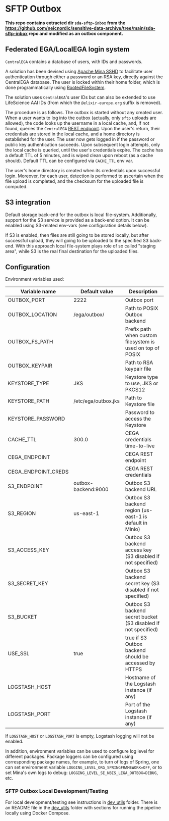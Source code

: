 # SFTP Outbox

**This repo contains extracted dir `sda-sftp-inbox` from the https://github.com/neicnordic/sensitive-data-archive/tree/main/sda-sftp-inbox repo and modified as an outbox component.**

## Federated EGA/LocalEGA login system

`CentralEGA` contains a database of users, with IDs and passwords.

A solution has been devised using [Apache Mina SSHD](https://mina.apache.org/sshd-project/) to facilitate user authentication through either a password or an RSA key, directly against the CentralEGA database. The user is locked within their home folder, which is done programmatically using 
[RootedFileSystem](https://github.com/apache/mina-sshd/blob/master/sshd-core/src/main/java/org/apache/sshd/common/file/root/RootedFileSystem.java).

The solution uses `CentralEGA`'s user IDs but can also be extended to
use LifeScience AAI IDs (from which the ``@elixir-europe.org`` suffix is removed).

The procedure is as follows. The outbox is started without any created
user. When a user wants to log into the outbox (actually, only ``sftp``
uploads are allowed), the code looks up the username in a local
cache, and, if not found, queries the `CentralEGA` [REST endpoint](https://nss.ega-archive.org/spec/). Upon the user's return, their credentials are stored in the local cache, and a home directory is established for the user. The user now gets logged in if the password
or public key authentication succeeds. Upon subsequent login attempts,
only the local cache is queried, until the user's credentials
expire. The cache has a default TTL of 5 minutes, and is wiped clean
upon reboot (as a cache should). Default TTL can be configured via ``CACHE_TTL`` env var.

The user's home directory is created when its credentials upon successful login.
Moreover, for each user, detection is performed to ascertain when the file upload is completed, and the checksum for the uploaded file is computed.

## S3 integration

Default storage back-end for the outbox is local file-system. Additionally, support for the S3 service is provided as a back-end option. It can be 
enabled using S3-related env-vars (see configuration details below).

If S3 is enabled, then files are still going to be stored locally, but after successful upload, they will going to be 
uploaded to the specified S3 back-end. With this approach local file-system plays role of so called "staging area", 
while S3 is the real final destination for the uploaded files.

## Configuration

Environment variables used:


| Variable name       | Default value       | Description                                                    |
|---------------------|---------------------|----------------------------------------------------------------|
| OUTBOX_PORT         | 2222                | Outbox port                                                    |
| OUTBOX_LOCATION     | /ega/outbox/        | Path to POSIX Outbox backend                                   |
| OUTBOX_FS_PATH      |                     | Prefix path when custom filesystem is used on top of POSIX     |
| OUTBOX_KEYPAIR      |                     | Path to RSA keypair file                                       |
| KEYSTORE_TYPE       | JKS                 | Keystore type to use, JKS or PKCS12                            |
| KEYSTORE_PATH       | /etc/ega/outbox.jks | Path to Keystore file                                          |
| KEYSTORE_PASSWORD   |                     | Password to access the Keystore                                |
| CACHE_TTL           | 300.0               | CEGA credentials time-to-live                                  |
| CEGA_ENDPOINT       |                     | CEGA REST endpoint                                             |
| CEGA_ENDPOINT_CREDS |                     | CEGA REST credentials                                          |
| S3_ENDPOINT         | outbox-backend:9000 | Outbox S3 backend URL                                          |
| S3_REGION           | us-east-1           | Outbox S3 backend region (us-east-1 is default in Minio)       |
| S3_ACCESS_KEY       |                     | Outbox S3 backend access key (S3 disabled if not specified)    |
| S3_SECRET_KEY       |                     | Outbox S3 backend secret key (S3 disabled if not specified)    |
| S3_BUCKET           |                     | Outbox S3 backend secret bucket (S3 disabled if not specified) |
| USE_SSL             | true                | true if S3 Outbox backend should be accessed by HTTPS          |
| LOGSTASH_HOST       |                     | Hostname of the Logstash instance (if any)                     |
| LOGSTASH_PORT       |                     | Port of the Logstash instance (if any)                         |

If `LOGSTASH_HOST` or `LOGSTASH_PORT` is empty, Logstash logging will not be enabled.

In addition, environment variables can be used to configure log level for different packages. Package loggers can be configured using corresponding package names, for example, to turn of logs of Spring, one can set environment variable `LOGGING_LEVEL_ORG_SPRINGFRAMEWORK=OFF`, or to set Mina's own logs to debug: `LOGGING_LEVEL_SE_NBIS_LEGA_OUTBOX=DEBUG`, etc.

### SFTP Outbox Local Development/Testing

For local development/testing see instructions in [dev_utils](https://github.com/neicnordic/sensitive-data-archive/tree/main/sda-sftp-outbox/dev_utils) folder.
There is an README file in the [dev_utils](https://github.com/neicnordic/sensitive-data-archive/tree/main/sda-sftp-outbox/dev_utils) folder with sections for running the pipeline locally using Docker Compose.